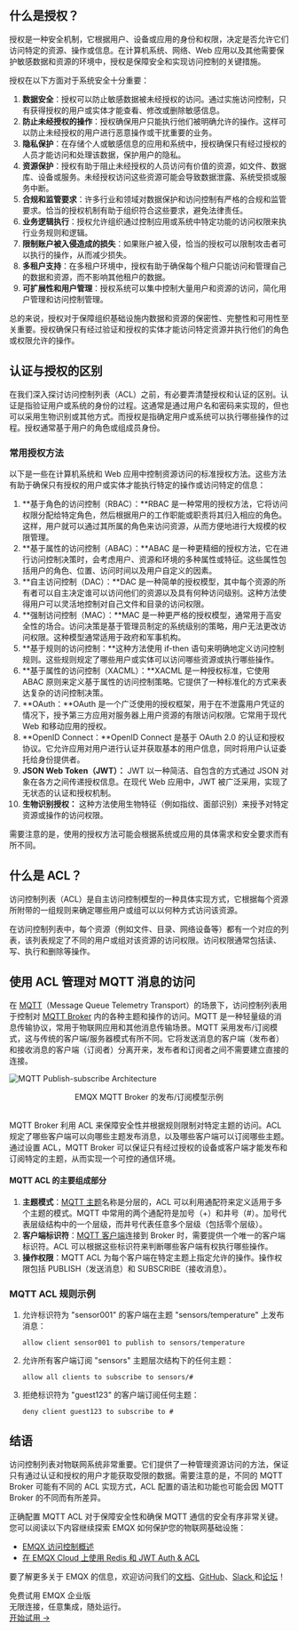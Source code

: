 ## 什么是授权？

授权是一种安全机制，它根据用户、设备或应用的身份和权限，决定是否允许它们访问特定的资源、操作或信息。在计算机系统、网络、Web 应用以及其他需要保护敏感数据和资源的环境中，授权是保障安全和实现访问控制的关键措施。

授权在以下方面对于系统安全十分重要：

1. **数据安全**：授权可以防止敏感数据被未经授权的访问。通过实施访问控制，只有获得授权的用户或实体才能查看、修改或删除敏感信息。
2. **防止未经授权的操作**：授权确保用户只能执行他们被明确允许的操作。这样可以防止未经授权的用户进行恶意操作或干扰重要的业务。
3. **隐私保护**：在存储个人或敏感信息的应用和系统中，授权确保只有经过授权的人员才能访问和处理该数据，保护用户的隐私。
4. **资源保护**：授权有助于阻止未经授权的人员访问有价值的资源，如文件、数据库、设备或服务。未经授权访问这些资源可能会导致数据泄露、系统受损或服务中断。
5. **合规和监管要求**：许多行业和领域对数据保护和访问控制有严格的合规和监管要求。恰当的授权机制有助于组织符合这些要求，避免法律责任。
6. **业务逻辑执行**：授权允许组织通过控制应用或系统中特定功能的访问权限来执行业务规则和逻辑。
7. **限制账户被入侵造成的损失**：如果账户被入侵，恰当的授权可以限制攻击者可以执行的操作，从而减少损失。
8. **多租户支持**：在多租户环境中，授权有助于确保每个租户只能访问和管理自己的数据和资源，而不影响其他租户的数据。
9. **可扩展性和用户管理**：授权系统可以集中控制大量用户和资源的访问，简化用户管理和访问控制管理。

总的来说，授权对于保障组织基础设施内数据和资源的保密性、完整性和可用性至关重要。授权确保只有经过验证和授权的实体才能访问特定资源并执行他们的角色或权限允许的操作。

## 认证与授权的区别

在我们深入探讨访问控制列表（ACL）之前，有必要弄清楚授权和认证的区别。认证是指验证用户或系统的身份的过程。这通常是通过用户名和密码来实现的，但也可以采用生物识别或其他方式。而授权是指确定用户或系统可以执行哪些操作的过程。授权通常基于用户的角色或组成员身份。

### 常用授权方法

以下是一些在计算机系统和 Web 应用中控制资源访问的标准授权方法。这些方法有助于确保只有授权的用户或实体才能执行特定的操作或访问特定的信息：

1. **基于角色的访问控制（RBAC）：**RBAC 是一种常用的授权方法，它将访问权限分配给特定角色，然后根据用户的工作职能或职责将其归入相应的角色。这样，用户就可以通过其所属的角色来访问资源，从而方便地进行大规模的权限管理。
2. **基于属性的访问控制（ABAC）：**ABAC 是一种更精细的授权方法，它在进行访问控制决策时，会考虑用户、资源和环境的多种属性或特征。这些属性包括用户的角色、位置、访问时间以及用户自定义的因素。
3. **自主访问控制（DAC）：**DAC 是一种简单的授权模型，其中每个资源的所有者可以自主决定谁可以访问他们的资源以及具有何种访问级别。这种方法使得用户可以灵活地控制对自己文件和目录的访问权限。
4. **强制访问控制（MAC）：**MAC 是一种更严格的授权模型，通常用于高安全性的场合。访问决策是基于管理员制定的系统级别的策略，用户无法更改访问权限。这种模型通常适用于政府和军事机构。
5. **基于规则的访问控制：**这种方法使用 if-then 语句来明确地定义访问控制规则。这些规则规定了哪些用户或实体可以访问哪些资源或执行哪些操作。
6. **基于属性的访问控制（XACML）：**XACML 是一种授权标准，它使用 ABAC 原则来定义基于属性的访问控制策略。它提供了一种标准化的方式来表达复杂的访问控制决策。
7. **OAuth：**OAuth 是一个广泛使用的授权框架，用于在不泄露用户凭证的情况下，授予第三方应用对服务器上用户资源的有限访问权限。它常用于现代 Web 和移动应用的授权。
8. **OpenID Connect：**OpenID Connect 是基于 OAuth 2.0 的认证和授权协议。它允许应用对用户进行认证并获取基本的用户信息，同时将用户认证委托给身份提供者。
9. **JSON Web Token（JWT）：** JWT 以一种简洁、自包含的方式通过 JSON 对象在各方之间传递授权信息。在现代 Web 应用中，JWT 被广泛采用，实现了无状态的认证和授权机制。
10. **生物识别授权：** 这种方法使用生物特征（例如指纹、面部识别）来授予对特定资源或操作的访问权限。

需要注意的是，使用的授权方法可能会根据系统或应用的具体需求和安全要求而有所不同。

## 什么是 ACL？

访问控制列表（ACL）是自主访问控制模型的一种具体实现方式，它根据每个资源所附带的一组规则来确定哪些用户或组可以以何种方式访问该资源。

在访问控制列表中，每个资源（例如文件、目录、网络设备等）都有一个对应的列表，该列表规定了不同的用户或组对该资源的访问权限。访问权限通常包括读、写、执行和删除等操作。

## 使用 ACL 管理对 MQTT 消息的访问

在 [MQTT](https://www.emqx.com/zh/blog/the-easiest-guide-to-getting-started-with-mqtt)（Message Queue Telemetry Transport）的场景下，访问控制列表用于控制对 [MQTT Broker](https://www.emqx.com/zh/blog/the-ultimate-guide-to-mqtt-broker-comparison) 内的各种主题和操作的访问。MQTT 是一种轻量级的消息传输协议，常用于物联网应用和其他消息传输场景。MQTT 采用发布/订阅模式，这与传统的客户端/服务器模式有所不同。它将发送消息的客户端（发布者）和接收消息的客户端（订阅者）分离开来，发布者和订阅者之间不需要建立直接的连接。

![MQTT Publish-subscribe Architecture](https://assets.emqx.com/images/b9575ac3d6916dc629c12aa2de5ce5c3.png)

<center>EMQX MQTT Broker 的发布/订阅模型示例</center>

<br>

MQTT Broker 利用 ACL 来保障安全性并根据规则限制对特定主题的访问。ACL 规定了哪些客户端可以向哪些主题发布消息，以及哪些客户端可以订阅哪些主题。通过设置 ACL，MQTT Broker 可以保证只有经过授权的设备或客户端才能发布和订阅特定的主题，从而实现一个可控的通信环境。

#### MQTT ACL 的主要组成部分

1. **主题模式**：[MQTT 主题](https://www.emqx.com/zh/blog/advanced-features-of-mqtt-topics)名称是分层的，ACL 可以利用通配符来定义适用于多个主题的模式。MQTT 中常用的两个通配符是加号（+）和井号（#）。加号代表层级结构中的一个层级，而井号代表任意多个层级（包括零个层级）。
2. **客户端标识符**：[MQTT 客户端](https://www.emqx.com/zh/blog/mqtt-client-tools)连接到 Broker 时，需要提供一个唯一的客户端标识符。ACL 可以根据这些标识符来判断哪些客户端有权执行哪些操作。
3. **操作权限**：MQTT ACL 为每个客户端在特定主题上指定允许的操作。操作权限包括 PUBLISH（发送消息）和 SUBSCRIBE（接收消息）。

### MQTT ACL 规则示例

1. 允许标识符为 "sensor001" 的客户端在主题 "sensors/temperature" 上发布消息：

   ```
   allow client sensor001 to publish to sensors/temperature
   ```

2. 允许所有客户端订阅 "sensors" 主题层次结构下的任何主题：

   ```
   allow all clients to subscribe to sensors/#
   ```

3. 拒绝标识符为 "guest123" 的客户端订阅任何主题：

   ```
   deny client guest123 to subscribe to #
   ```

## 结语

访问控制列表对物联网系统非常重要。它们提供了一种管理资源访问的方法，保证只有通过认证和授权的用户才能获取受限的数据。需要注意的是，不同的 MQTT Broker 可能有不同的 ACL 实现方式，ACL 配置的语法和功能也可能会因 MQTT Broker 的不同而有所差异。

正确配置 MQTT ACL 对于保障安全性和确保 MQTT 通信的安全有序非常关键。您可以阅读以下内容继续探索 EMQX 如何保护您的物联网基础设施：

- [EMQX 访问控制概述](https://www.emqx.io/docs/zh/v5.0/access-control/overview.html)
- [在 EMQX Cloud 上使用 Redis 和 JWT Auth & ACL](https://www.emqx.com/zh/blog/emqx-cloud-redis-and-jwt-authentication-authorization)

要了解更多关于 EMQX 的信息，欢迎访问我们的[文档](https://www.emqx.io/docs/zh/v5.0/)、[GitHub](https://github.com/emqx/emqx)、[Slack ](https://slack-invite.emqx.io/)和[论坛](https://www.emqx.io/forum/)！



<section class="promotion">
    <div>
        免费试用 EMQX 企业版
            <div class="is-size-14 is-text-normal has-text-weight-normal">无限连接，任意集成，随处运行。</div>
    </div>
    <a href="https://www.emqx.com/zh/try?product=enterprise" class="button is-gradient px-5">开始试用 →</a>
</section>
